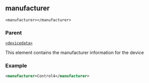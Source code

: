 ## manufacturer

`<manufacturer></manufacturer>`


### Parent

[`<devicedata>`][1]


This element contains the manufacturer information for the device


### Example

```xml
<manufacturer>Control4</manufacturer>

```

[1]:	https://control4.github.io/docs-driverworks-xml/#devicedata